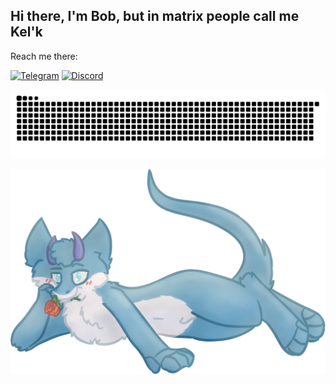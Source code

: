 ## Hi there, I'm Bob, but in matrix people call me Kel'k

Reach me there:

[![Telegram](https://img.shields.io/badge/Telegram-2CA5E0?style=for-the-badge&logo=telegram&logoColor=white)](https://t.me/karrrto) [![Discord](https://dcbadge.limes.pink/api/shield/458999331513696256)](https://discord.com/users/458999331513696256)

![snake that eats activity dots in order from darkest to brightest](https://raw.githubusercontent.com/ROBGUI09/ROBGUI09/snake/github-contribution-grid-snake-dark.svg)

![furry derg named Kel'k](https://github.com/ROBGUI09/ROBGUI09/raw/main/kelk_rose.webp)


<!--
**ROBGUI09/ROBGUI09** is a ✨ _special_ ✨ repository because its `README.md` (this file) appears on your GitHub profile.

Here are some ideas to get you started:

- 🔭 I’m currently working on ...
- 🌱 I’m currently learning ...
- 👯 I’m looking to collaborate on ...
- 🤔 I’m looking for help with ...
- 💬 Ask me about ...
- 📫 How to reach me: ...
- 😄 Pronouns: ...
- ⚡ Fun fact: ...
-->
